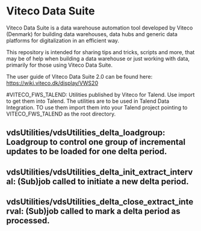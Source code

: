 # Viteco Data Suite
Viteco Data Suite is a data warehouse automation tool developed by Viteco (Denmark) for building data warehouses, data hubs and generic data platforms for digitalization in an efficient way.

This repository is intended for sharing tips and tricks, scripts and more, that may be of help when building a data warehouse or just working with data, primarily for those using Viteco Data Suite.

The user guide of Viteco Data Suite 2.0 can be found here: https://wiki.viteco.dk/display/VWS20

#VITECO_FWS_TALEND: Utilities published by Viteco for Talend. Use import to get them into Talend.
The utilities are to be used in Talend Data Integration. TO use them import them into your Talend project pointing to VITECO_FWS_TALEND as the root directory.

## vdsUtilities/vdsUtilities_delta_loadgroup: Loadgroup to control one group of incremental updates to be loaded for one delta period.
## vdsUtilities/vdsUtilities_delta_init_extract_interval: (Sub)job called to initiate a new delta period.
## vdsUtilities/vdsUtilities_delta_close_extract_interval: (Sub)job called to mark a delta period as processed.